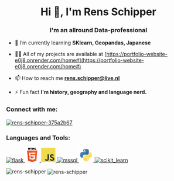 <h1 align="center">Hi 👋, I'm Rens Schipper</h1>
<h3 align="center">I'm an allround Data-professional</h3>

- 🌱 I’m currently learning **SKlearn, Geopandas, Japanese**

- 👨‍💻 All of my projects are available at [https://portfolio-website-e0j8.onrender.com/home#](https://portfolio-website-e0j8.onrender.com/home#)

- 📫 How to reach me **rens.schipper@live.nl**

- ⚡ Fun fact **I'm history, geography and language nerd.**

<h3 align="left">Connect with me:</h3>
<p align="left">
<a href="https://linkedin.com/in/rens-schipper-375a2b67" target="blank"><img align="center" src="https://raw.githubusercontent.com/rahuldkjain/github-profile-readme-generator/master/src/images/icons/Social/linked-in-alt.svg" alt="rens-schipper-375a2b67" height="30" width="40" /></a>
</p>

<h3 align="left">Languages and Tools:</h3>
<p align="left"> <a href="https://flask.palletsprojects.com/" target="_blank" rel="noreferrer"> <img src="https://www.vectorlogo.zone/logos/pocoo_flask/pocoo_flask-icon.svg" alt="flask" width="40" height="40"/> </a> <a href="https://www.w3.org/html/" target="_blank" rel="noreferrer"> <img src="https://raw.githubusercontent.com/devicons/devicon/master/icons/html5/html5-original-wordmark.svg" alt="html5" width="40" height="40"/> </a> <a href="https://developer.mozilla.org/en-US/docs/Web/JavaScript" target="_blank" rel="noreferrer"> <img src="https://raw.githubusercontent.com/devicons/devicon/master/icons/javascript/javascript-original.svg" alt="javascript" width="40" height="40"/> </a> <a href="https://www.microsoft.com/en-us/sql-server" target="_blank" rel="noreferrer"> <img src="https://www.svgrepo.com/show/303229/microsoft-sql-server-logo.svg" alt="mssql" width="40" height="40"/> </a> <a href="https://www.python.org" target="_blank" rel="noreferrer"> <img src="https://raw.githubusercontent.com/devicons/devicon/master/icons/python/python-original.svg" alt="python" width="40" height="40"/> </a> <a href="https://scikit-learn.org/" target="_blank" rel="noreferrer"> <img src="https://upload.wikimedia.org/wikipedia/commons/0/05/Scikit_learn_logo_small.svg" alt="scikit_learn" width="40" height="40"/> </a> </p>

<p><img align="left" src="https://github-readme-stats.vercel.app/api/top-langs?username=rens-schipper&show_icons=true&locale=en&layout=compact" alt="rens-schipper" /></p>

<p>&nbsp;<img align="center" src="https://github-readme-stats.vercel.app/api?username=rens-schipper&show_icons=true&locale=en" alt="rens-schipper" /></p>
